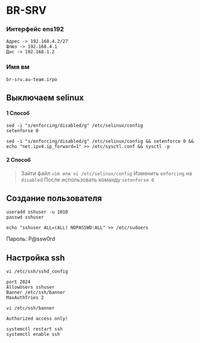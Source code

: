# BR-SRV

### Интерфейс ens192 
```
Адрес -> 192.168.4.2/27
Шлюз -> 192.168.4.1
Днс -> 192.168.1.2
```
### Имя вм
```
br-srv.au-team.irpo
```
##  Выключаем selinux
#### 1 Способ
```
sed -i "s/enforcing/disabled/g" /etc/selinux/config
setenforse 0
```
```
sed -i "s/enforcing/disabled/g" /etc/selinux/config && setenforce 0 && echo "net.ipv4.ip_forward=1" >> /etc/sysctl.conf && sysctl -p
```
#### 2 Способ 
>Зайти файл `vim или vi /etc/selinux/config`
>Изменить `enforcing` на `disabled`
>После использовать команду `setenforse 0`
## Создание пользователя
```
useradd sshuser -u 1010
passwd sshuser
```
```
echo "sshuser ALL=(ALL) NOPASSWD:ALL" >> /etc/sudoers
```
Пароль: P@ssw0rd

## Настройка ssh
`vi /etc/ssh/sshd_config`

```
port 2024
AllowUsers sshuser
Banner /etc/ssh/banner
MaxAuthTries 2 
```
`vi /etc/ssh/banner`
```
Authorized access only!
```
```
systemctl restart ssh
systemctl enable ssh
```
